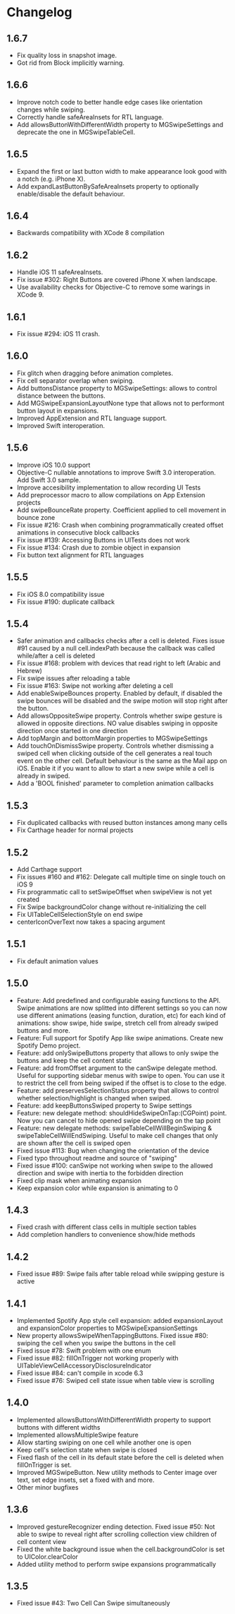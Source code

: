 # Changelog

## 1.6.7

- Fix quality loss in snapshot image.
- Got rid from Block implicitly warning.

## 1.6.6

- Improve notch code to better handle edge cases like orientation changes while swiping.
- Correctly handle safeAreaInsets for RTL language.
- Add allowsButtonWithDifferentWidth property to MGSwipeSettings and deprecate the one in MGSwipeTableCell.

## 1.6.5

- Expand the first or last button width to make appearance look good with a notch (e.g. iPhone X).
- Add expandLastButtonBySafeAreaInsets property to optionally enable/disable the default behaviour.

## 1.6.4

- Backwards compatibility with XCode 8 compilation

## 1.6.2

- Handle iOS 11 safeAreaInsets.
- Fix issue #302: Right Buttons are covered iPhone X when landscape.
- Use availability checks for Objective-C to remove some warings in XCode 9.

## 1.6.1

- Fix issue #294: iOS 11 crash.

## 1.6.0

- Fix glitch when dragging before animation completes.
- Fix cell separator overlap when swiping.
- Add buttonsDistance property to MGSwipeSettings: allows to control distance between the buttons.
- Add MGSwipeExpansionLayoutNone type that allows not to performont button layout in expansions.
- Improved AppExtension and RTL language support.
- Improved Swift interoperation.

## 1.5.6

- Improve iOS 10.0 support
- Objective-C nullable annotations to improve Swift 3.0 interoperation. Add Swift 3.0 sample.
- Improve accesibility implementation to allow recording UI Tests
- Add preprocessor macro to allow compilations on App Extension projects
- Add swipeBounceRate property. Coefficient applied to cell movement in bounce zone
- Fix issue #216: Crash when combining programmatically created offset animations in consecutive block callbacks
- Fix issue #139: Accessing Buttons in UITests does not work
- Fix issue #134: Crash due to zombie object in expansion
- Fix button text alignment for RTL languages

## 1.5.5

- Fix iOS 8.0 compatibility issue
- Fix issue #190: duplicate callback

## 1.5.4

- Safer animation and callbacks checks after a cell is deleted. Fixes issue #91 caused by a null cell.indexPath because the callback was called while/after a cell is deleted
- Fix issue #168: problem with devices that read right to left (Arabic and Hebrew)
- Fix swipe issues after reloading a table
- Fix issue #163: Swipe not working after deleting a cell
- Add enableSwipeBounces property. Enabled by default, if disabled the swipe bounces will be disabled and the swipe motion will stop right after the button.
- Add allowsOppositeSwipe property. Controls whether swipe gesture is allowed in opposite directions. NO value disables swiping in opposite direction once started in one direction
- Add topMargin and bottomMargin properties to MGSwipeSettings
- Add touchOnDismissSwipe property. Controls whether dismissing a swiped cell when clicking outside of the cell generates a real touch event on the other cell. Default behaviour is the same as the Mail app on iOS. Enable it if you want to allow to start a new swipe while a cell is already in swiped.
- Add a 'BOOL finished' parameter to completion animation callbacks

## 1.5.3

- Fix duplicated callbacks with reused button instances among many cells
- Fix Carthage header for normal projects

## 1.5.2

- Add Carthage support
- Fix issues #160 and #162: Delegate call multiple time on single touch on iOS 9
- Fix programmatic call to setSwipeOffset when swipeView is not yet created
- Fix Swipe backgroundColor change without re-initializing the cell
- Fix UITableCellSelectionStyle on end swipe
- centerIconOverText now takes a spacing argument

## 1.5.1

- Fix default animation values

## 1.5.0

- Feature: Add predefined and configurable easing functions to the API. Swipe animations are now splitted into different settings so you can now use different animations (easing function, duration, etc) for each kind of animations: show swipe, hide swipe, stretch cell from already swiped buttons and more.
- Feature: Full support for Spotify App like swipe animations. Create new Spotify Demo project.
- Feature: add onlySwipeButtons property that allows to only swipe the buttons and keep the cell content static
- Feature: add fromOffset argument to the canSwipe delegate method. Useful for supporting sidebar menus with swipe to open. You can use it to restrict the cell from being swiped if the offset is to close to the edge.
- Feature: add preservesSelectionStatus property that allows to control whether selection/highlight is changed when swiped.
- Feature: add keepButtonsSwiped property to Swipe settings
- Feature: new delegate method: shouldHideSwipeOnTap:(CGPoint) point. Now you can cancel to hide opened swipe depending on the tap point
- Feature: new delegate methods: swipeTableCellWillBeginSwiping & swipeTableCellWillEndSwiping. Useful to make cell changes that only are shown after the cell is swiped open
- Fixed issue #113: Bug when changing the orientation of the device
- Fixed typo throughout readme and source of "swiping"
- Fixed issue #100: canSwipe not working when swipe to the allowed direction and swipe with inertia to the forbidden direction
- Fixed clip mask when animating expansion
- Keep expansion color while expansion is animating to 0


## 1.4.3

- Fixed crash with different class cells in multiple section tables
- Add completion handlers to convenience show/hide methods

## 1.4.2

- Fixed issue #89: Swipe fails after table reload while swipping gesture is active

## 1.4.1

- Implemented Spotify App style cell expansion: added expansionLayout and expansionColor properties to MGSwipeExpansionSettings
- New property allowsSwipeWhenTappingButtons. Fixed issue #80: swiping the cell when you swipe the buttons in the cell
- Fixed issue #78: Swift problem with one enum
- Fixed issue #82: fillOnTrigger not working properly with UITableViewCellAccessoryDisclosureIndicator
- Fixed issue #84: can't compile in xcode 6.3
- Fixed issue #76: Swiped cell state issue when table view is scrolling

## 1.4.0

- Implemented allowsButtonsWithDifferentWidth property to support buttons with different widths
- Implemented allowsMultipleSwipe feature 
- Allow starting swiping on one cell while another one is open 
- Keep cell's selection state when swipe is closed
- Fixed flash of the cell in its default state before the cell is deleted when fillOnTrigger is set.
- Improved MGSwipeButton. New utility methods to Center image over text, set edge insets, set a fixed with and more.
- Other minor bugfixes

## 1.3.6

- Improved gestureRecognizer ending detection. Fixed issue #50: Not able to swipe to reveal right after scrolling collection view children of cell content view
- Fixed the white background issue when the cell.backgroundColor is set to UIColor.clearColor
- Added utility method to perform swipe expansions programmatically

## 1.3.5

- Fixed issue #43: Two Cell Can Swipe simultaneously
